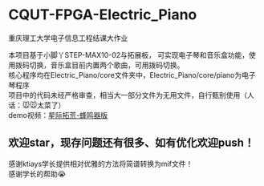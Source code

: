 # CQUT-FPGA-Electric_Piano
重庆理工大学电子信息工程结课大作业

本项目基于小脚丫STEP-MAX10-02与拓展板，
可实现电子琴和音乐盒功能，使用拨码切换，音乐盒目前内置两个歌曲，可用拨码切换。\
核心程序均在Electric_Piano/core文件夹中，Electric_Piano/core/piano为电子琴程序\
项目中的代码未经严格审查，相当大一部分文件为无用文件，自行甄别使用（人话：🐭🐭太菜了）\
demo视频：[星际拓荒-蜂鸣器版](https://www.bilibili.com/video/BV1Az4y1q7yj/?share_source=copy_web&vd_source=ebd38346d6ac2e921c69475103c0ac37)

## 欢迎star，现存问题还有很多、如有优化欢迎push！

感谢ktiays学长提供相对优雅的方法将简谱转换为mif文件！\
感谢学长的帮助😭
